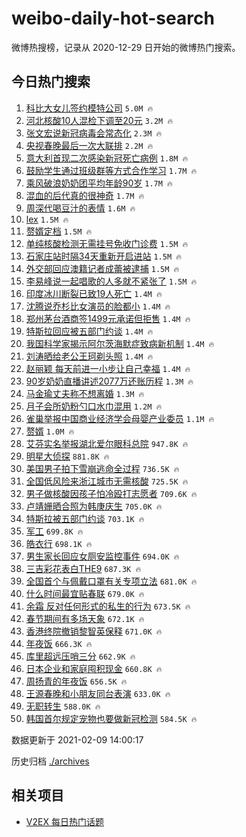 # weibo-daily-hot-search

微博热搜榜，记录从 2020-12-29 日开始的微博热门搜索。

## 今日热门搜索

<!-- BEGIN -->

1. [科比大女儿签约模特公司](https://s.weibo.com/weibo?q=%E7%A7%91%E6%AF%94%E5%A4%A7%E5%A5%B3%E5%84%BF%E7%AD%BE%E7%BA%A6%E6%A8%A1%E7%89%B9%E5%85%AC%E5%8F%B8&Refer=top) `5.0M 🔥`
1. [河北核酸10人混检下调至20元](https://s.weibo.com/weibo?q=%23%E6%B2%B3%E5%8C%97%E6%A0%B8%E9%85%B810%E4%BA%BA%E6%B7%B7%E6%A3%80%E4%B8%8B%E8%B0%83%E8%87%B320%E5%85%83%23&Refer=top) `3.2M 🔥`
1. [张文宏说新冠病毒会常态化](https://s.weibo.com/weibo?q=%E5%BC%A0%E6%96%87%E5%AE%8F%E8%AF%B4%E6%96%B0%E5%86%A0%E7%97%85%E6%AF%92%E4%BC%9A%E5%B8%B8%E6%80%81%E5%8C%96&Refer=top) `2.3M 🔥`
1. [央视春晚最后一次大联排](https://s.weibo.com/weibo?q=%23%E5%A4%AE%E8%A7%86%E6%98%A5%E6%99%9A%E6%9C%80%E5%90%8E%E4%B8%80%E6%AC%A1%E5%A4%A7%E8%81%94%E6%8E%92%23&Refer=top) `2.2M 🔥`
1. [意大利首现二次感染新冠死亡病例](https://s.weibo.com/weibo?q=%23%E6%84%8F%E5%A4%A7%E5%88%A9%E9%A6%96%E7%8E%B0%E4%BA%8C%E6%AC%A1%E6%84%9F%E6%9F%93%E6%96%B0%E5%86%A0%E6%AD%BB%E4%BA%A1%E7%97%85%E4%BE%8B%23&Refer=top) `1.8M 🔥`
1. [鼓励学生通过班级群等方式合作学习](https://s.weibo.com/weibo?q=%23%E9%BC%93%E5%8A%B1%E5%AD%A6%E7%94%9F%E9%80%9A%E8%BF%87%E7%8F%AD%E7%BA%A7%E7%BE%A4%E7%AD%89%E6%96%B9%E5%BC%8F%E5%90%88%E4%BD%9C%E5%AD%A6%E4%B9%A0%23&Refer=top) `1.7M 🔥`
1. [乘风破浪奶奶团平均年龄90岁](https://s.weibo.com/weibo?q=%E4%B9%98%E9%A3%8E%E7%A0%B4%E6%B5%AA%E5%A5%B6%E5%A5%B6%E5%9B%A2%E5%B9%B3%E5%9D%87%E5%B9%B4%E9%BE%8490%E5%B2%81&Refer=top) `1.7M 🔥`
1. [混血的后代真的很神奇](https://s.weibo.com/weibo?q=%E6%B7%B7%E8%A1%80%E7%9A%84%E5%90%8E%E4%BB%A3%E7%9C%9F%E7%9A%84%E5%BE%88%E7%A5%9E%E5%A5%87&Refer=top) `1.7M 🔥`
1. [周深代喝豆汁的表情](https://s.weibo.com/weibo?q=%23%E5%91%A8%E6%B7%B1%E4%BB%A3%E5%96%9D%E8%B1%86%E6%B1%81%E7%9A%84%E8%A1%A8%E6%83%85%23&Refer=top) `1.6M 🔥`
1. [lex](https://s.weibo.com/weibo?q=lex&Refer=top) `1.5M 🔥`
1. [赘婿定档](https://s.weibo.com/weibo?q=%23%E8%B5%98%E5%A9%BF%E5%AE%9A%E6%A1%A3%23&Refer=top) `1.5M 🔥`
1. [单纯核酸检测无需挂号免收门诊费](https://s.weibo.com/weibo?q=%E5%8D%95%E7%BA%AF%E6%A0%B8%E9%85%B8%E6%A3%80%E6%B5%8B%E6%97%A0%E9%9C%80%E6%8C%82%E5%8F%B7%E5%85%8D%E6%94%B6%E9%97%A8%E8%AF%8A%E8%B4%B9&Refer=top) `1.5M 🔥`
1. [石家庄站时隔34天重新开启进站](https://s.weibo.com/weibo?q=%23%E7%9F%B3%E5%AE%B6%E5%BA%84%E7%AB%99%E6%97%B6%E9%9A%9434%E5%A4%A9%E9%87%8D%E6%96%B0%E5%BC%80%E5%90%AF%E8%BF%9B%E7%AB%99%23&Refer=top) `1.5M 🔥`
1. [外交部回应澳籍记者成蕾被逮捕](https://s.weibo.com/weibo?q=%23%E5%A4%96%E4%BA%A4%E9%83%A8%E5%9B%9E%E5%BA%94%E6%BE%B3%E7%B1%8D%E8%AE%B0%E8%80%85%E6%88%90%E8%95%BE%E8%A2%AB%E9%80%AE%E6%8D%95%23&Refer=top) `1.5M 🔥`
1. [李易峰说一起唱歌的人多就不紧张了](https://s.weibo.com/weibo?q=%23%E6%9D%8E%E6%98%93%E5%B3%B0%E8%AF%B4%E4%B8%80%E8%B5%B7%E5%94%B1%E6%AD%8C%E7%9A%84%E4%BA%BA%E5%A4%9A%E5%B0%B1%E4%B8%8D%E7%B4%A7%E5%BC%A0%E4%BA%86%23&Refer=top) `1.5M 🔥`
1. [印度冰川断裂已致19人死亡](https://s.weibo.com/weibo?q=%23%E5%8D%B0%E5%BA%A6%E5%86%B0%E5%B7%9D%E6%96%AD%E8%A3%82%E5%B7%B2%E8%87%B419%E4%BA%BA%E6%AD%BB%E4%BA%A1%23&Refer=top) `1.4M 🔥`
1. [沈腾说乔杉比女演员的脸都小](https://s.weibo.com/weibo?q=%23%E6%B2%88%E8%85%BE%E8%AF%B4%E4%B9%94%E6%9D%89%E6%AF%94%E5%A5%B3%E6%BC%94%E5%91%98%E7%9A%84%E8%84%B8%E9%83%BD%E5%B0%8F%23&Refer=top) `1.4M 🔥`
1. [郑州茅台酒商签1499元承诺但拒售](https://s.weibo.com/weibo?q=%23%E9%83%91%E5%B7%9E%E8%8C%85%E5%8F%B0%E9%85%92%E5%95%86%E7%AD%BE1499%E5%85%83%E6%89%BF%E8%AF%BA%E4%BD%86%E6%8B%92%E5%94%AE%23&Refer=top) `1.4M 🔥`
1. [特斯拉回应被五部门约谈](https://s.weibo.com/weibo?q=%E7%89%B9%E6%96%AF%E6%8B%89%E5%9B%9E%E5%BA%94%E8%A2%AB%E4%BA%94%E9%83%A8%E9%97%A8%E7%BA%A6%E8%B0%88&Refer=top) `1.4M 🔥`
1. [我国科学家揭示阿尔茨海默症致病新机制](https://s.weibo.com/weibo?q=%E6%88%91%E5%9B%BD%E7%A7%91%E5%AD%A6%E5%AE%B6%E6%8F%AD%E7%A4%BA%E9%98%BF%E5%B0%94%E8%8C%A8%E6%B5%B7%E9%BB%98%E7%97%87%E8%87%B4%E7%97%85%E6%96%B0%E6%9C%BA%E5%88%B6&Refer=top) `1.4M 🔥`
1. [刘涛晒给老公王珂剃头照](https://s.weibo.com/weibo?q=%23%E5%88%98%E6%B6%9B%E6%99%92%E7%BB%99%E8%80%81%E5%85%AC%E7%8E%8B%E7%8F%82%E5%89%83%E5%A4%B4%E7%85%A7%23&Refer=top) `1.4M 🔥`
1. [赵丽颖 每天前进一小步让自己幸福](https://s.weibo.com/weibo?q=%E8%B5%B5%E4%B8%BD%E9%A2%96%20%E6%AF%8F%E5%A4%A9%E5%89%8D%E8%BF%9B%E4%B8%80%E5%B0%8F%E6%AD%A5%E8%AE%A9%E8%87%AA%E5%B7%B1%E5%B9%B8%E7%A6%8F&Refer=top) `1.4M 🔥`
1. [90岁奶奶直播讲述2077万还账历程](https://s.weibo.com/weibo?q=%2390%E5%B2%81%E5%A5%B6%E5%A5%B6%E7%9B%B4%E6%92%AD%E8%AE%B2%E8%BF%B02077%E4%B8%87%E8%BF%98%E8%B4%A6%E5%8E%86%E7%A8%8B%23&Refer=top) `1.3M 🔥`
1. [马金瑜丈夫称不想离婚](https://s.weibo.com/weibo?q=%E9%A9%AC%E9%87%91%E7%91%9C%E4%B8%88%E5%A4%AB%E7%A7%B0%E4%B8%8D%E6%83%B3%E7%A6%BB%E5%A9%9A&Refer=top) `1.3M 🔥`
1. [月子会所奶粉勺口水巾混用](https://s.weibo.com/weibo?q=%E6%9C%88%E5%AD%90%E4%BC%9A%E6%89%80%E5%A5%B6%E7%B2%89%E5%8B%BA%E5%8F%A3%E6%B0%B4%E5%B7%BE%E6%B7%B7%E7%94%A8&Refer=top) `1.2M 🔥`
1. [雀巢举报中国商业经济学会母婴产业委员](https://s.weibo.com/weibo?q=%E9%9B%80%E5%B7%A2%E4%B8%BE%E6%8A%A5%E4%B8%AD%E5%9B%BD%E5%95%86%E4%B8%9A%E7%BB%8F%E6%B5%8E%E5%AD%A6%E4%BC%9A%E6%AF%8D%E5%A9%B4%E4%BA%A7%E4%B8%9A%E5%A7%94%E5%91%98&Refer=top) `1.1M 🔥`
1. [赘婿](https://s.weibo.com/weibo?q=%E8%B5%98%E5%A9%BF&Refer=top) `1.0M 🔥`
1. [艾芬实名举报湖北爱尔眼科总院](https://s.weibo.com/weibo?q=%E8%89%BE%E8%8A%AC%E5%AE%9E%E5%90%8D%E4%B8%BE%E6%8A%A5%E6%B9%96%E5%8C%97%E7%88%B1%E5%B0%94%E7%9C%BC%E7%A7%91%E6%80%BB%E9%99%A2&Refer=top) `947.8K 🔥`
1. [明星大侦探](https://s.weibo.com/weibo?q=%E6%98%8E%E6%98%9F%E5%A4%A7%E4%BE%A6%E6%8E%A2&Refer=top) `881.8K 🔥`
1. [美国男子拍下雪崩逃命全过程](https://s.weibo.com/weibo?q=%E7%BE%8E%E5%9B%BD%E7%94%B7%E5%AD%90%E6%8B%8D%E4%B8%8B%E9%9B%AA%E5%B4%A9%E9%80%83%E5%91%BD%E5%85%A8%E8%BF%87%E7%A8%8B&Refer=top) `736.5K 🔥`
1. [全国低风险来浙江城市无需核酸](https://s.weibo.com/weibo?q=%23%E5%85%A8%E5%9B%BD%E4%BD%8E%E9%A3%8E%E9%99%A9%E6%9D%A5%E6%B5%99%E6%B1%9F%E5%9F%8E%E5%B8%82%E6%97%A0%E9%9C%80%E6%A0%B8%E9%85%B8%23&Refer=top) `725.5K 🔥`
1. [男子做核酸因孩子怕冷殴打志愿者](https://s.weibo.com/weibo?q=%23%E7%94%B7%E5%AD%90%E5%81%9A%E6%A0%B8%E9%85%B8%E5%9B%A0%E5%AD%A9%E5%AD%90%E6%80%95%E5%86%B7%E6%AE%B4%E6%89%93%E5%BF%97%E6%84%BF%E8%80%85%23&Refer=top) `709.6K 🔥`
1. [卢靖姗晒合照为韩庚庆生](https://s.weibo.com/weibo?q=%23%E5%8D%A2%E9%9D%96%E5%A7%97%E6%99%92%E5%90%88%E7%85%A7%E4%B8%BA%E9%9F%A9%E5%BA%9A%E5%BA%86%E7%94%9F%23&Refer=top) `705.0K 🔥`
1. [特斯拉被五部门约谈](https://s.weibo.com/weibo?q=%23%E7%89%B9%E6%96%AF%E6%8B%89%E8%A2%AB%E4%BA%94%E9%83%A8%E9%97%A8%E7%BA%A6%E8%B0%88%23&Refer=top) `703.1K 🔥`
1. [军工](https://s.weibo.com/weibo?q=%E5%86%9B%E5%B7%A5&Refer=top) `699.8K 🔥`
1. [皓衣行](https://s.weibo.com/weibo?q=%E7%9A%93%E8%A1%A3%E8%A1%8C&Refer=top) `698.1K 🔥`
1. [男生家长回应女厕安监控事件](https://s.weibo.com/weibo?q=%23%E7%94%B7%E7%94%9F%E5%AE%B6%E9%95%BF%E5%9B%9E%E5%BA%94%E5%A5%B3%E5%8E%95%E5%AE%89%E7%9B%91%E6%8E%A7%E4%BA%8B%E4%BB%B6%23&Refer=top) `694.0K 🔥`
1. [三吉彩花表白THE9](https://s.weibo.com/weibo?q=%23%E4%B8%89%E5%90%89%E5%BD%A9%E8%8A%B1%E8%A1%A8%E7%99%BDTHE9%23&Refer=top) `687.3K 🔥`
1. [全国首个与佩戴口罩有关专项立法](https://s.weibo.com/weibo?q=%E5%85%A8%E5%9B%BD%E9%A6%96%E4%B8%AA%E4%B8%8E%E4%BD%A9%E6%88%B4%E5%8F%A3%E7%BD%A9%E6%9C%89%E5%85%B3%E4%B8%93%E9%A1%B9%E7%AB%8B%E6%B3%95&Refer=top) `681.0K 🔥`
1. [什么时间最宜贴春联](https://s.weibo.com/weibo?q=%23%E4%BB%80%E4%B9%88%E6%97%B6%E9%97%B4%E6%9C%80%E5%AE%9C%E8%B4%B4%E6%98%A5%E8%81%94%23&Refer=top) `679.0K 🔥`
1. [余霜 反对任何形式的私生的行为](https://s.weibo.com/weibo?q=%E4%BD%99%E9%9C%9C%20%E5%8F%8D%E5%AF%B9%E4%BB%BB%E4%BD%95%E5%BD%A2%E5%BC%8F%E7%9A%84%E7%A7%81%E7%94%9F%E7%9A%84%E8%A1%8C%E4%B8%BA&Refer=top) `673.5K 🔥`
1. [春节期间有多场天象](https://s.weibo.com/weibo?q=%23%E6%98%A5%E8%8A%82%E6%9C%9F%E9%97%B4%E6%9C%89%E5%A4%9A%E5%9C%BA%E5%A4%A9%E8%B1%A1%23&Refer=top) `672.1K 🔥`
1. [香港终院撤销黎智英保释](https://s.weibo.com/weibo?q=%23%E9%A6%99%E6%B8%AF%E7%BB%88%E9%99%A2%E6%92%A4%E9%94%80%E9%BB%8E%E6%99%BA%E8%8B%B1%E4%BF%9D%E9%87%8A%23&Refer=top) `671.0K 🔥`
1. [年夜饭](https://s.weibo.com/weibo?q=%E5%B9%B4%E5%A4%9C%E9%A5%AD&Refer=top) `666.3K 🔥`
1. [库里超远压哨三分](https://s.weibo.com/weibo?q=%23%E5%BA%93%E9%87%8C%E8%B6%85%E8%BF%9C%E5%8E%8B%E5%93%A8%E4%B8%89%E5%88%86%23&Refer=top) `662.9K 🔥`
1. [日本企业和家庭囤积现金](https://s.weibo.com/weibo?q=%E6%97%A5%E6%9C%AC%E4%BC%81%E4%B8%9A%E5%92%8C%E5%AE%B6%E5%BA%AD%E5%9B%A4%E7%A7%AF%E7%8E%B0%E9%87%91&Refer=top) `660.8K 🔥`
1. [周扬青的年夜饭](https://s.weibo.com/weibo?q=%23%E5%91%A8%E6%89%AC%E9%9D%92%E7%9A%84%E5%B9%B4%E5%A4%9C%E9%A5%AD%23&Refer=top) `656.5K 🔥`
1. [王源春晚和小朋友同台表演](https://s.weibo.com/weibo?q=%23%E7%8E%8B%E6%BA%90%E6%98%A5%E6%99%9A%E5%92%8C%E5%B0%8F%E6%9C%8B%E5%8F%8B%E5%90%8C%E5%8F%B0%E8%A1%A8%E6%BC%94%23&Refer=top) `633.0K 🔥`
1. [无职转生](https://s.weibo.com/weibo?q=%E6%97%A0%E8%81%8C%E8%BD%AC%E7%94%9F&Refer=top) `588.0K 🔥`
1. [韩国首尔规定宠物也要做新冠检测](https://s.weibo.com/weibo?q=%23%E9%9F%A9%E5%9B%BD%E9%A6%96%E5%B0%94%E8%A7%84%E5%AE%9A%E5%AE%A0%E7%89%A9%E4%B9%9F%E8%A6%81%E5%81%9A%E6%96%B0%E5%86%A0%E6%A3%80%E6%B5%8B%23&Refer=top) `584.5K 🔥`

数据更新于 2021-02-09 14:00:17

<!-- END -->

历史归档 [./archives](./archives)

## 相关项目

- [V2EX 每日热门话题](https://github.com/realLeonardo/v2ex-daily-hot-topic)
